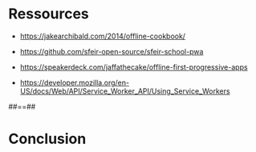 # Ressources

- https://jakearchibald.com/2014/offline-cookbook/

- https://github.com/sfeir-open-source/sfeir-school-pwa

- https://speakerdeck.com/jaffathecake/offline-first-progressive-apps

- https://developer.mozilla.org/en-US/docs/Web/API/Service_Worker_API/Using_Service_Workers

##==##

<!-- .slide: class="transition bg-pink" -->

# Conclusion
